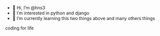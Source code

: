 - 👋 Hi, I’m @hns3
- 👀 I’m interested in python and django
- 🌱 I’m currently learning this two things above and many others things

coding for life

<!---
hns3/hns3 is a ✨ special ✨ repository because its `README.md` (this file) appears on your GitHub profile.
You can click the Preview link to take a look at your changes.
--->
